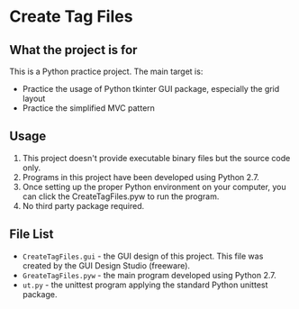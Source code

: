 # Create Tag Files
## What the project is for
This is a Python practice project. The main target is:
- Practice the usage of Python tkinter GUI package, especially the grid layout
- Practice the simplified MVC pattern
## Usage
1. This project doesn't provide executable binary files but the source code only.
2. Programs in this project have been developed using Python 2.7.
3. Once setting up the proper Python environment on your computer, you can click the CreateTagFiles.pyw to run the program.
4. No third party package required.
## File List
- `CreateTagFiles.gui` - the GUI design of this project. This file was created by the GUI Design Studio (freeware).
- `GreateTagFiles.pyw` - the main program developed using Python 2.7.
- `ut.py` - the unittest program applying the standard Python unittest package.
